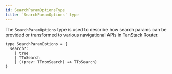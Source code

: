 ```yaml
---
id: SearchParamOptionsType
title: `SearchParamOptions` type
---
```



The `SearchParamOptions` type is used to describe how search params can be provided or transformed to various navigational APIs in TanStack Router.

```tsx
type SearchParamOptions = {
  search?:
    | true
    | TToSearch
    | ((prev: TFromSearch) => TToSearch)
}
```
